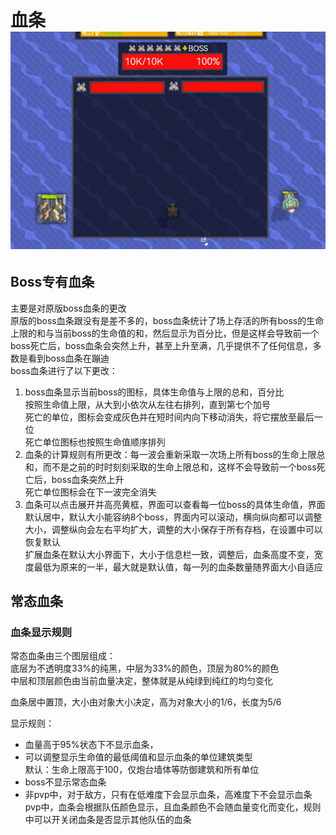 # 血条![alt text](图/boss血条1.png) 
## Boss专有血条
主要是对原版boss血条的更改  
原版的boss血条跟没有是差不多的，boss血条统计了场上存活的所有boss的生命上限的和与当前boss的生命值的和，然后显示为百分比，但是这样会导致前一个boss死亡后，boss血条会突然上升，甚至上升至满，几乎提供不了任何信息，多数是看到boss血条在蹦迪  
boss血条进行了以下更改：  
1. boss血条显示当前boss的图标，具体生命值与上限的总和，百分比  
按照生命值上限，从大到小依次从左往右排列，直到第七个加号  
死亡的单位，图标会变成灰色并在短时间内向下移动消失，将它摆放至最后一位  
死亡单位图标也按照生命值顺序排列  
2. 血条的计算规则有所更改：每一波会重新采取一次场上所有boss的生命上限总和，而不是之前的时时刻刻采取的生命上限总和，这样不会导致前一个boss死亡后，boss血条突然上升  
死亡单位图标会在下一波完全消失  
3. 血条可以点击展开并高亮黄框，界面可以查看每一位boss的具体生命值，界面默认居中，默认大小能容纳8个boss，界面内可以滚动，横向纵向都可以调整大小，调整纵向会左右平均扩大，调整的大小保存于所有存档，在设置中可以恢复默认  
扩展血条在默认大小界面下，大小于信息栏一致，调整后，血条高度不变，宽度最低为原来的一半，最大就是默认值，每一列的血条数量随界面大小自适应  

## 常态血条
### 血条显示规则  
常态血条由三个图层组成：  
底层为不透明度33%的纯黑，中层为33%的颜色，顶层为80%的颜色  
中层和顶层颜色由当前血量决定，整体就是从纯绿到纯红的均匀变化 

血条居中置顶，大小由对象大小决定，高为对象大小的1/6，长度为5/6

显示规则：
- 血量高于95%状态下不显示血条，  
- 可以调整显示生命值的最低阈值和显示血条的单位建筑类型  
默认：生命上限高于100，仅炮台墙体等防御建筑和所有单位  
- boss不显示常态血条  
- 非pvp中，对于敌方，只有在低难度下会显示血条，高难度下不会显示血条  
pvp中，血条会根据队伍颜色显示，且血条颜色不会随血量变化而变化，规则中可以开关闭血条是否显示其他队伍的血条  
